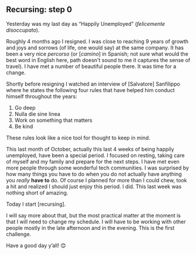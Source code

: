 ## Recursing: step 0

Yesterday was my last day as “Happily Unemployed” (_felicemente disoccupato_).

Roughly 4 months ago I resigned. I was close to reaching 9 years of growth and joys and sorrows (of life, one would say) at the same company. It has been a very nice _percorso_ (or [_camino_] in Spanish; not sure what would the best word in English here, path doesn't sound to me it captures the sense of travel). I have met a number of beautiful people there. It was time for a change.

Shortly before resigning I watched an interview of [Salvatore] Sanfilippo where he states the following four rules that have helped him conduct himself throughout the years:

1. Go deep
2. Nulla die sine linea
3. Work on something that matters
4. Be kind

These rules look like a nice tool for thought to keep in mind.

This last month of October, actually this last 4 weeks of being happily unemployed, have been a special period. I focused on resting, taking care of myself and my family and prepare for the next steps. I have met even more people through some wonderful tech communities. I was surprised by how many things you have to do when you do not actually have anything you *really* **have to** do. Of course I planned for more than I could chew, took a hit and realized I should just enjoy this period. I did. This last week was nothing short of amazing.

Today I start [recursing].

I will say more about that, but the most practical matter at the moment is that I will need to change my schedule. I will have to be working with other people mostly in the late afternoon and in the evening. This is the first challenge.

Have a good day y’all! 😊

